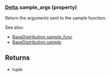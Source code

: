 ### [Delta](Delta.md).sample_args (property)




Return the arguments sent to the sample function.

See also:

* [BaseDistribution.sample_func](BaseDistribution.sample_func.md)
* [BaseDistribution.sample](BaseDistribution.sample.md)

Returns
--------
* tuple

